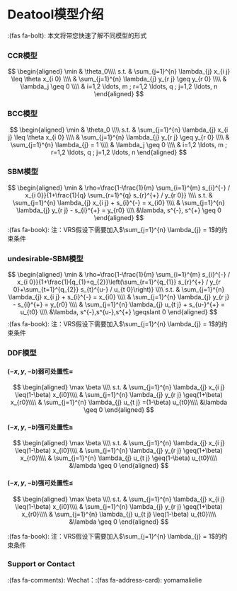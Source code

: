 # Deatool模型介绍

:(fas fa-bolt):  本文将带您快速了解不同模型的形式

### CCR模型
$$
\begin{aligned}
\min & \theta_0\\\\
s.t. & \sum_{j=1}^{n} \lambda_{j} x_{i j} \leq \theta x_{i 0} \\\\
& \sum_{j=1}^{n} \lambda_{j} y_{r j} \geq y_{r 0} \\\\
& \lambda_j \geq 0 \\\\
& i=1,2 \ldots, m ; r=1,2 \ldots, q ; j=1,2 \ldots, n
\end{aligned}
$$

### BCC模型
$$
\begin{aligned}
\min & \theta_0 \\\\
s.t. & \sum_{j=1}^{n} \lambda_{j} x_{i j} \leq \theta x_{i 0} \\\\
& \sum_{j=1}^{n} \lambda_{j} y_{r j} \geq y_{r 0} \\\\
& \sum_{j=1}^{n} \lambda_{j} = 1 \\\\
& \lambda_j \geq 0 \\\\
& i=1,2 \ldots, m ; r=1,2 \ldots, q ; j=1,2 \ldots, n
\end{aligned}
$$

### SBM模型
$$
\begin{aligned}
\min & \rho=\frac{1-\frac{1}{m} \sum_{i=1}^{m} s_{i}^{-} / x_{i 0}}{1+\frac{1}{q} \sum_{r=1}^{q} s_{r}^{+} / y_{r 0}} \\\\
s.t. & \sum_{j=1}^{n} \lambda_{j} x_{i j} + s_{i}^{-} = x_{i0} \\\\
& \sum_{j=1}^{n} \lambda_{j} y_{r j} - s_{i}^{+} = y_{r0} \\\\
&\lambda, s^{-}, s^{+} \geq 0
\end{aligned}
$$
:(fas fa-book):  注：VRS假设下需要加入$\sum_{j=1}^{n} \lambda_{j} = 1$的约束条件

### undesirable-SBM模型
$$
\begin{aligned}
\min & \rho=\frac{1-\frac{1}{m} \sum_{i=1}^{m} s_{i}^{-} / x_{i 0}}{1+\frac{1}{q_{1}+q_{2}}\left(\sum_{r=1}^{q_{1}} s_{r}^{+} / y_{r 0}+\sum_{t=1}^{q_{2}} s_{t}^{u-} / u_{t 0}\right)} \\\\
s.t. & \sum_{j=1}^{n} \lambda_{j} x_{i j} + s_{i}^{-} = x_{i0} \\\\
& \sum_{j=1}^{n} \lambda_{j} y_{r j} - s_{i}^{+} = y_{r0} \\\\
& \sum_{j=1}^{n} \lambda_{j} u_{t j} + s_{u-}^{+} = u_{t0} \\\\
&\lambda, s^{-},s^{u-},s^{+} \geqslant 0
\end{aligned}
$$
:(fas fa-book):  注：VRS假设下需要加入$\sum_{j=1}^{n} \lambda_{j} = 1$的约束条件

### DDF模型
#### $(-x,y,-b)$弱可处置性$=$
$$
\begin{aligned}
\max \beta \\\\
s.t. & \sum_{j=1}^{n} \lambda_{j} x_{i j} \leq(1-\beta) x_{i0}\\\\
& \sum_{j=1}^{n} \lambda_{j} y_{r j} \geq(1+\beta) x_{r0}\\\\
& \sum_{j=1}^{n} \lambda_{j} u_{t j} =(1-\beta) u_{t0}\\\\
&\lambda \geq 0
\end{aligned}
$$
#### $(-x,y,-b)$强可处置性$\geq$
$$
\begin{aligned}
\max \beta \\\\
s.t. & \sum_{j=1}^{n} \lambda_{j} x_{i j} \leq(1-\beta) x_{i0}\\\\
& \sum_{j=1}^{n} \lambda_{j} y_{r j} \geq(1+\beta) x_{r0}\\\\
& \sum_{j=1}^{n} \lambda_{j} u_{t j} \geq(1-\beta) u_{t0}\\\\
&\lambda \geq 0
\end{aligned}
$$
#### $(-x,y,-b)$强可处置性$\leq$
$$
\begin{aligned}
\max \beta \\\\
s.t. & \sum_{j=1}^{n} \lambda_{j} x_{i j} \leq(1-\beta) x_{i0}\\\\
& \sum_{j=1}^{n} \lambda_{j} y_{r j} \geq(1+\beta) x_{r0}\\\\
& \sum_{j=1}^{n} \lambda_{j} u_{t j} \leq(1-\beta) u_{t0}\\\\
&\lambda \geq 0
\end{aligned}
$$

:(fas fa-book):  注：VRS假设下需要加入$\sum_{j=1}^{n} \lambda_{j} = 1$的约束条件

### Support or Contact
:(fas fa-comments): Wechat：:(fas fa-address-card): yomamalielie
